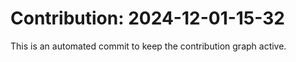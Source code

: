 # Contribution: 2024-12-01-15-32
This is an automated commit to keep the contribution graph active.
